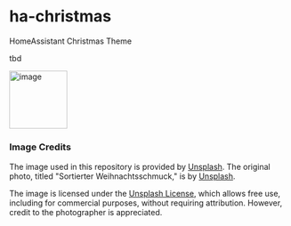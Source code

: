 # ha-christmas
HomeAssistant Christmas Theme

tbd

<img width="104" alt="image" src="[https://github.com/chriopter/christmas-bonfire-theme/blob/main/images/Example%20Picture.png)">

#####

### Image Credits

The image used in this repository is provided by [Unsplash](https://unsplash.com). The original photo, titled "Sortierter Weihnachtsschmuck," is by [Unsplash](https://unsplash.com/de/fotos/sortierter-weihnachtsschmuck-7VOyZ0-iO0o).

The image is licensed under the [Unsplash License](https://unsplash.com/license), which allows free use, including for commercial purposes, without requiring attribution. However, credit to the photographer is appreciated.
